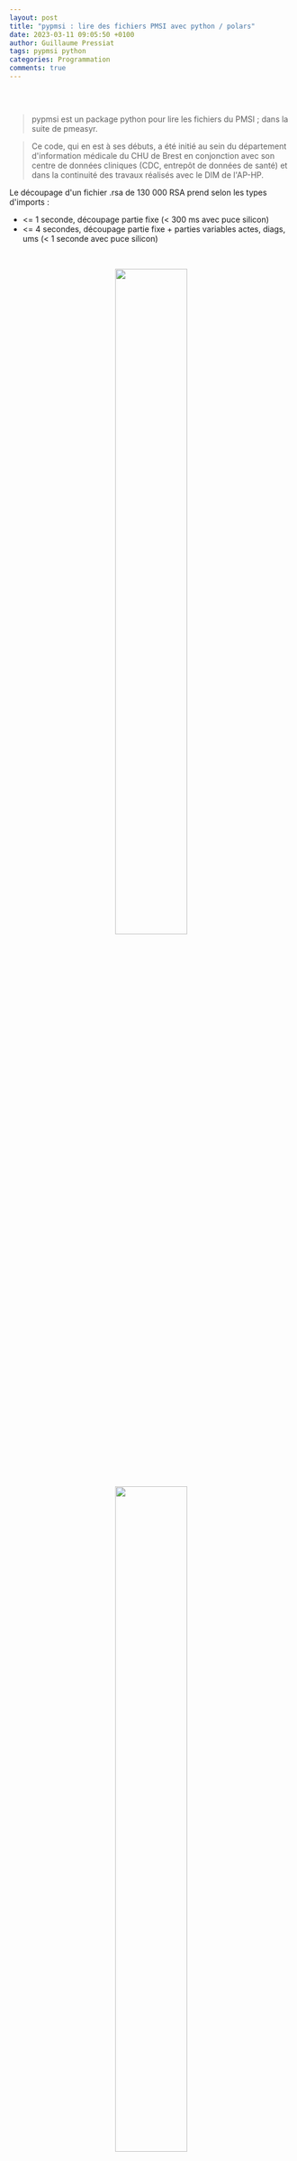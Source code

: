 ```yaml
---
layout: post
title: "pypmsi : lire des fichiers PMSI avec python / polars"
date: 2023-03-11 09:05:50 +0100
author: Guillaume Pressiat
tags: pypmsi python
categories: Programmation
comments: true
---
```


<style>
table, th {
  border: 1px solid grey;
  color: cornflowerblue;
}
</style>


<center>
<figure>
  <img src="/images/carbon/pypmsi_capt.png" alt = "" />
</figure>  
</center>

<!--more-->

<br>

  > pypmsi est un package python pour lire les fichiers du PMSI ; dans la suite de pmeasyr.

  > Ce code, qui en est à ses débuts, a été initié au sein du département d'information médicale du CHU de Brest en conjonction avec son
  centre de données cliniques (CDC, entrepôt de données de santé) et dans la continuité des travaux réalisés 
  avec le DIM de l'AP-HP.


Le découpage d'un fichier .rsa de 130 000 RSA prend selon les types d'imports :

  - <= 1 seconde, découpage partie fixe (< 300 ms avec puce silicon)
  - <= 4 secondes, découpage partie fixe + parties variables actes, diags, ums (< 1 seconde avec puce silicon)

<br>

<center>
<figure>
  <img src="/images/pypmsi_silicon1.png" alt = "" width = "55%"/>
</figure>  
</center>


<center>
<figure>
  <img src="/images/pypmsi_silicon2.png" alt = "" width = "55%"/>
</figure>  
</center>

Le découpage d'un fichier .rss de 140 000 lignes prend selon les types d'imports :

  - <= 1 seconde, découpage partie fixe (~ 150 ms avec puce silicon)
  - <= 3 secondes, découpage partie fixe + parties variables actes, diags (< 600 ms seconde avec puce silicon)

Le découpage d'un fichier .rsfa avec pypmsi sur puce silicon met : 

- 773 ms pour 1 million de lignes rafael
- 1,4 secondes pour 2 millions
- 3 secondes pour 5 millions
- 7 secondes pour 10 millions
- 14 secondes pour 20 millions
- 35 secondes pour 30 millions
- 1min 35sec secondes pour 50 millions

<center>
<figure>
  <img src="/images/pypmsi_silicon3.png" alt = "" width = "55%"/>
</figure>  
</center>

<!-- ```
import datetime
import pypmsi as pm
p = pm.noyau_pmsi(finess = 290000017, annee = 2021, mois = 5, path = '~/Documents/data/mco')
a = datetime.datetime.now()
rsa = p.irsa(typi = 4)
b = datetime.datetime.now()
b - a

``` -->

## Installation

{% highlight sh %}
pip install https://github.com/GuillaumePressiat/pypmsi/releases/latest/download/pypmsi-0.5.0-py3-none-any.whl
{% endhighlight %}

ou télécharger la dernière version directement sur github avec votre navigateur et l'installer ainsi :

{% highlight sh %}
pip install pypmsi-X.Y.Z-py3-none-any.whl
{% endhighlight %}

en remplaçant X Y et Z par ce qu'il faut.


### Dépôt

<a href="https://github.com/GuillaumePressiat/pypmsi" target="_blank">https://github.com/GuillaumePressiat/pypmsi</a>

### Documentation

<a href="https://guillaumepressiat.github.io/pypmsi/" target="_blank">https://guillaumepressiat.github.io/pypmsi/</a>

## pola.rs ?

  > Lightning-fast DataFrame library for Rust and Python

  - <a href="https://www.pola.rs" target="_blank">https://www.pola.rs</a>
  - <a href="https://towardsdatascience.com/pandas-vs-polars-a-syntax-and-speed-comparison-5aa54e27497e" target="_blank">https://towardsdatascience.com/pandas-vs-polars-a-syntax-and-speed-comparison-5aa54e27497e</a>
  - <a href="https://studioterabyte.nl/en/blog/polars-vs-pandas" target="_blank">https://studioterabyte.nl/en/blog/polars-vs-pandas</a>

<br>

## Utilisation de pypmsi

{% highlight python %}
import polars
import pypmsi as pm
{% endhighlight %}

## 3 manières de lire un fichier

#### Spécifier les paramètres dans la fonction

{% highlight python %}
rsa = pm.irsa(290000017, 2021,5, '~/Documents/data/mco', typi = 4)
rsa
{% endhighlight %}


#### Définir un noyau de paramètres

{% highlight python %}
p = pm.noyau_pmsi(finess = 290000017, annee = 2021, mois = 5, path = '~/Documents/data/mco')
rsa = p.irsa()
rsa
{% endhighlight %}


#### indiquer le chemin du fichier et l'année, et le lire

{% highlight python %}
mon_rsa = pm.chemin_pmsi(filepath = '~/Documents/data/mco/290000017.2021.5.rsa', annee = 2021)
rsa = mon_rsa.read_rsa()
rsa
{% endhighlight %}

(du coup le nom du fichier peut-être formaté différement : `export_rock_n_roll.rss`).


On peut modifier en ligne les paramètres, exemple :

{% highlight python %}
p = pm.noyau_pmsi(finess = 290000017, annee = 2021, mois = 12, path = '~/Documents/data/mco')
# lire les données 2022
rsa = p.irsa(annee = 2022)
rsa
{% endhighlight %}

### Exemple sur les rsa

{% highlight python %}
rsa
{% endhighlight %}


{% highlight sh %}
{'rsa': shape: (57140, 88)
┌───────────┬────────┬────────────┬────────┬─────┬───────┬──────┬─────┬─────────┐
│ nofiness  ┆ novrsa ┆ cle_rsa    ┆ novrss ┆ ... ┆ dr    ┆ ndas ┆ na  ┆ filler6 │
│ ---       ┆ ---    ┆ ---        ┆ ---    ┆     ┆ ---   ┆ ---  ┆ --- ┆ ---     │
│ str       ┆ str    ┆ str        ┆ str    ┆     ┆ str   ┆ i32  ┆ i32 ┆ str     │
╞═══════════╪════════╪════════════╪════════╪═════╪═══════╪══════╪═════╪═════════╡
│ 290000017 ┆ 226    ┆ 00000xxxxx ┆ 120    ┆ ... ┆ R5210 ┆ 0    ┆ 0   ┆         │
│ 290000017 ┆ 226    ┆ 00000xxxxx ┆ 120    ┆ ... ┆ G628  ┆ 0    ┆ 0   ┆         │
│ 290000017 ┆ 226    ┆ 00000xxxxx ┆ 120    ┆ ... ┆ M341  ┆ 0    ┆ 5   ┆         │
│ 290000017 ┆ 226    ┆ 00000xxxxx ┆ 120    ┆ ... ┆       ┆ 16   ┆ 27  ┆         │
│ ...       ┆ ...    ┆ ...        ┆ ...    ┆ ... ┆ ...   ┆ ...  ┆ ... ┆ ...     │
│ 290000017 ┆ 226    ┆ 00000xxxxx ┆ 120    ┆ ... ┆       ┆ 0    ┆ 4   ┆         │
│ 290000017 ┆ 226    ┆ 00000xxxxx ┆ 120    ┆ ... ┆ N185  ┆ 0    ┆ 1   ┆         │
│ 290000017 ┆ 226    ┆ 00000xxxxx ┆ 120    ┆ ... ┆ C504  ┆ 0    ┆ 1   ┆         │
│ 290000017 ┆ 226    ┆ 00000xxxxx ┆ 120    ┆ ... ┆       ┆ 6    ┆ 25  ┆         │
└───────────┴────────┴────────────┴────────┴─────┴───────┴──────┴─────┴─────────┘, 

'actes': shape: (166028, 13)
┌────────────┬───────┬─────────┬────────┬─────┬────────┬────────┬────────┬─────────┐
│ cle_rsa    ┆ delai ┆ cdccam  ┆ descri ┆ ... ┆ assonp ┆ nbexec ┆ indval ┆ nseqrum │
│ ---        ┆ ---   ┆ ---     ┆ ---    ┆     ┆ ---    ┆ ---    ┆ ---    ┆ ---     │
│ str        ┆ i32   ┆ str     ┆ str    ┆     ┆ str    ┆ i32    ┆ str    ┆ str     │
╞════════════╪═══════╪═════════╪════════╪═════╪════════╪════════╪════════╪═════════╡
│ 00000xxxxx ┆ 0     ┆ GLQP002 ┆        ┆ ... ┆ 1      ┆ 1      ┆ 1      ┆ 01      │
│ 00000xxxxx ┆ 0     ┆ PBQM003 ┆        ┆ ... ┆        ┆ 1      ┆ 1      ┆ 01      │
│ 00000xxxxx ┆ 0     ┆ YYYY076 ┆        ┆ ... ┆ 2      ┆ 1      ┆ 1      ┆ 01      │
│ 00000xxxxx ┆ 0     ┆ ZZQX069 ┆        ┆ ... ┆ 4      ┆ 1      ┆ 1      ┆ 01      │
│ ...        ┆ ...   ┆ ...     ┆ ...    ┆ ... ┆ ...    ┆ ...    ┆ ...    ┆ ...     │
│ 00000xxxxx ┆ 4     ┆ DEQP004 ┆        ┆ ... ┆        ┆ 1      ┆ 1      ┆ 02      │
│ 00000xxxxx ┆ 4     ┆ YYYY020 ┆        ┆ ... ┆        ┆ 1      ┆ 1      ┆ 02      │
│ 00000xxxxx ┆ 4     ┆ YYYY020 ┆        ┆ ... ┆        ┆ 1      ┆ 1      ┆ 02      │
│ 00000xxxxx ┆ 4     ┆ YYYY020 ┆        ┆ ... ┆        ┆ 1      ┆ 1      ┆ 02      │
└────────────┴───────┴─────────┴────────┴─────┴────────┴────────┴────────┴─────────┘, 

'diags': shape: (177176, 4)
┌────────────┬─────────┬───────┬──────────┐
│ cle_rsa    ┆ nseqrum ┆ diag  ┆ position │
│ ---        ┆ ---     ┆ ---   ┆ ---      │
│ str        ┆ str     ┆ str   ┆ i32      │
╞════════════╪═════════╪═══════╪══════════╡
│ 00000xxxxx ┆ 01      ┆ Z4180 ┆ 1        │
│ 00000xxxxx ┆ 01      ┆ Z512  ┆ 1        │
│ 00000xxxxx ┆ 01      ┆ Z092  ┆ 1        │
│ 00000xxxxx ┆ 01      ┆ D462  ┆ 1        │
│ ...        ┆ ...     ┆ ...   ┆ ...      │
│ 00000xxxxx ┆ 01      ┆ M0699 ┆ 4        │
│ 00000xxxxx ┆ 01      ┆ C629  ┆ 4        │
│ 00000xxxxx ┆ 01      ┆ N185  ┆ 4        │
│ 00000xxxxx ┆ 01      ┆ C504  ┆ 4        │
└────────────┴─────────┴───────┴──────────┘, 

'rsa_um': shape: (63199, 17)
┌────────────┬─────────┬────────┬───────────┬─────┬─────────┬─────────┬──────────┬─────────┐
│ cle_rsa    ┆ nseqrum ┆ nsequm ┆ nohop1    ┆ ... ┆ nbsupp1 ┆ typaut2 ┆ natsupp2 ┆ nbsupp2 │
│ ---        ┆ ---     ┆ ---    ┆ ---       ┆     ┆ ---     ┆ ---     ┆ ---      ┆ ---     │
│ str        ┆ str     ┆ str    ┆ str       ┆     ┆ i32     ┆ str     ┆ str      ┆ str     │
╞════════════╪═════════╪════════╪═══════════╪═════╪═════════╪═════════╪══════════╪═════════╡
│ 00000xxxxx ┆ 01      ┆ 0028   ┆ 29000xxxx ┆ ... ┆ 0       ┆         ┆          ┆         │
│ 00000xxxxx ┆ 01      ┆ 0021   ┆ 29000xxxx ┆ ... ┆ 0       ┆         ┆          ┆         │
│ 00000xxxxx ┆ 01      ┆ 0022   ┆ 29000xxxx ┆ ... ┆ 0       ┆         ┆          ┆         │
│ 00000xxxxx ┆ 01      ┆ 0076   ┆ 29000xxxx ┆ ... ┆ 109     ┆         ┆          ┆         │
│ ...        ┆ ...     ┆ ...    ┆ ...       ┆ ... ┆ ...     ┆ ...     ┆ ...      ┆ ...     │
│ 00000xxxxx ┆ 02      ┆ 0039   ┆ 29000xxxx ┆ ... ┆ 0       ┆         ┆          ┆         │
│ 00000xxxxx ┆ 03      ┆ 0039   ┆ 29000xxxx ┆ ... ┆ 0       ┆         ┆          ┆         │
│ 00000xxxxx ┆ 04      ┆ 0085   ┆ 29000xxxx ┆ ... ┆ 0       ┆         ┆          ┆         │
│ 00000xxxxx ┆ 05      ┆ 0085   ┆ 29000xxxx ┆ ... ┆ 0       ┆         ┆          ┆         │
└────────────┴─────────┴────────┴───────────┴─────┴─────────┴─────────┴──────────┴─────────┘}
{% endhighlight %}



### Quelques statistiques avec polars


{% highlight python %}
(rsa['actes']
  .filter(pl.col('cdccam').str.contains('EBLA'))
  .groupby(['cdccam', 'nbexec'])
  .count()
)
{% endhighlight %}

{% highlight sh %}
shape: (2, 3)
┌─────────┬────────┬───────┐
│ cdccam  ┆ nbexec ┆ count │
│ ---     ┆ ---    ┆ ---   │
│ str     ┆ i64    ┆ u32   │
╞═════════╪════════╪═══════╡
│ EBLA002 ┆ 1      ┆ 2     │
│ EBLA003 ┆ 1      ┆ 185   │
└─────────┴────────┴───────┘
{% endhighlight %}


{% highlight python %}
(rsa['actes']
  .filter(pl.col('cdccam').str.contains('EBLA'))
  .join(rsa['rsa'], on = 'cle_rsa', how = 'inner')
  .pivot('nbexec', 'cdccam', 'rsatype', 'count')
  .fill_null(0)
)
{% endhighlight %}

{% highlight sh %}
shape: (2, 5)
┌─────────┬─────┬─────┬─────┬─────┐
│ cdccam  ┆ C   ┆ M   ┆ Z   ┆ K   │
│ ---     ┆ --- ┆ --- ┆ --- ┆ --- │
│ str     ┆ u32 ┆ u32 ┆ u32 ┆ u32 │
╞═════════╪═════╪═════╪═════╪═════╡
│ EBLA003 ┆ 24  ┆ 56  ┆ 9   ┆ 96  │
│ EBLA002 ┆ 0   ┆ 1   ┆ 1   ┆ 0   │
└─────────┴─────┴─────┴─────┴─────┘
{% endhighlight %}

{% highlight python %}
(rsa['actes']
  .filter(pl.col('cdccam').str.contains('EBLA'))
  .join(rsa['rsa'], on = 'cle_rsa', how = 'inner')
  .pivot('nbexec', 'cdccam', ['rsacmd', 'rsatype'], 'sum')
  .fill_null(0)
)
{% endhighlight %}

{% highlight sh %}
shape: (2, 19)
┌─────────┬─────┬─────┬─────┬─────┬─────┬─────┬─────┬─────┐
│ cdccam  ┆ 17  ┆ 11  ┆ 04  ┆ ... ┆ C   ┆ M   ┆ Z   ┆ K   │
│ ---     ┆ --- ┆ --- ┆ --- ┆     ┆ --- ┆ --- ┆ --- ┆ --- │
│ str     ┆ i64 ┆ i64 ┆ i64 ┆     ┆ i64 ┆ i64 ┆ i64 ┆ i64 │
╞═════════╪═════╪═════╪═════╪═════╪═════╪═════╪═════╪═════╡
│ EBLA003 ┆ 29  ┆ 1   ┆ 13  ┆ ... ┆ 24  ┆ 56  ┆ 9   ┆ 96  │
│ EBLA002 ┆ 0   ┆ 0   ┆ 0   ┆ ... ┆ 0   ┆ 1   ┆ 1   ┆ 0   │
└─────────┴─────┴─────┴─────┴─────┴─────┴─────┴─────┴─────┘
{% endhighlight %}


## Types d'imports

La typologie des imports pour les RUM et les RSA reprend celle du package pmeasyr.

On peut obtenir avec les imports "stream" des colonnes de ce type, ici au niveau des RSA : 

{% highlight sh %}
┌───────────┬────────┬────────────┬───────────────────┬────────────────────────────┬───────────────────────────┬───────────────┬─────────────┐
│ nofiness  ┆ novrsa ┆ cle_rsa    ┆ stream_actes      ┆ stream_das                 ┆ stream_um                 ┆ stream_dpum   ┆ stream_drum │
│ ---       ┆ ---    ┆ ---        ┆ ---               ┆ ---                        ┆ ---                       ┆ ---           ┆ ---         │
│ str       ┆ str    ┆ str        ┆ str               ┆ str                        ┆ str                       ┆ str           ┆ str         │
╞═══════════╪════════╪════════════╪═══════════════════╪════════════════════════════╪═══════════════════════════╪═══════════════╪═════════════╡
│ 290000017 ┆ 226    ┆ y          ┆ null              ┆ null                       ┆ 61 P                      ┆ Z4180         ┆ R5210       │
│ 290000017 ┆ 226    ┆ y          ┆ null              ┆ null                       ┆ 29 C                      ┆ Z512          ┆ G628        │
│ 290000017 ┆ 226    ┆ y          ┆ YYYY076, GLQP002, ┆ null                       ┆ 29 M                      ┆ Z092          ┆ M341        │
│           ┆        ┆ y          ┆ PBQM003, ZZQX1... ┆                            ┆                           ┆               ┆             │
│ 290000017 ┆ 226    ┆ y          ┆ ZZNL047, ZZML002, ┆ K573, J980, T808, J448,    ┆ 16 C                      ┆ D462          ┆             │
│           ┆        ┆            ┆ YYYY028, ZZML0... ┆ T827, D6...                ┆                           ┆               ┆             │
│ ...       ┆ ...    ┆ ...        ┆ ...               ┆ ...                        ┆ ...                       ┆ ...           ┆ ...         │
│ 290000017 ┆ 226    ┆ y          ┆ QZMA006           ┆ null                       ┆ 53 C                      ┆               ┆             │
│ 290000017 ┆ 226    ┆ y          ┆ JVJF008           ┆ null                       ┆ 21 P                      ┆ Z491          ┆ N185        │
│ 290000017 ┆ 226    ┆ y          ┆ ZZNL051           ┆ null                       ┆ 01 C, 42 P                ┆ Z5101         ┆ C504        │
└───────────┴────────┴────────────┴───────────────────┴────────────────────────────┴───────────────────────────┴───────────────┴─────────────┘
{% endhighlight %}

(ici sur les RSA, typi = 3)

On peut alors filtrer sur les actes, les diags etc directement au niveau des RSA, sans jointure entre les tables :

{% highlight python %}
import polars as pl
# Exemple : PTG ou PTH sans RUM avec DP S ou M
(rsa['rsa']
  .filter(pl.col('stream_actes').str.contains('N.KA'))
  .filter(~pl.col('stream_dpum').str.contains('S|M'))
)
{% endhighlight %}


- RSA : 6 types d'imports (typi)

```
# 1          : partie fixe uniquement
# 2          : partie fixe + zones streams actes, das
# 3          : partie fixe + zones streams actes, das, dpum, drum, typaut
# 4 (défaut) : partie fixe + partie variable + zones streams actes, das
# 5          : partie fixe + zones streams actes, das, dpum, drum, typaut
# 6          : partie fixe + partie variable + zones streams actes, das, dpum, drum, typaut
```

- RUM : 4 types d'imports (typi)

```
# 1          : partie fixe uniquement
# 2          : partie fixe + zones streams actes, das, dad
# 3 (défaut) : partie fixe + partie variable
# 4          : partie fixe + partie variable + zones streams actes, das, dad
```






